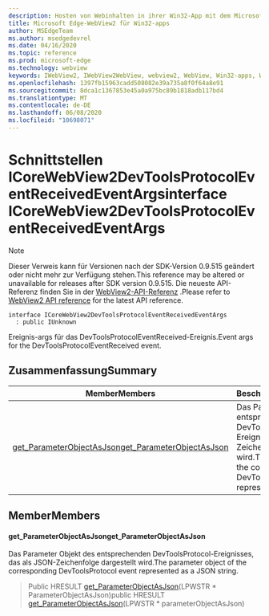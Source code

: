 ```yaml
---
description: Hosten von Webinhalten in ihrer Win32-App mit dem Microsoft Edge WebView2-Steuerelement
title: Microsoft Edge-WebView2 für Win32-apps
author: MSEdgeTeam
ms.author: msedgedevrel
ms.date: 04/16/2020
ms.topic: reference
ms.prod: microsoft-edge
ms.technology: webview
keywords: IWebView2, IWebView2WebView, webview2, WebView, Win32-apps, Win32, Edge, ICoreWebView2, ICoreWebView2Controller, Browser-Steuerelement, Edge-HTML
ms.openlocfilehash: 1397fb15963cadd508082e39a735a8f0f64a8e91
ms.sourcegitcommit: 8dca1c1367853e45a0a975bc89b1818adb117bd4
ms.translationtype: MT
ms.contentlocale: de-DE
ms.lasthandoff: 06/08/2020
ms.locfileid: "10698071"
---
```

# <span data-ttu-id="8b362-104">Schnittstellen ICoreWebView2DevToolsProtocolEventReceivedEventArgs</span><span class="sxs-lookup"><span data-stu-id="8b362-104">interface ICoreWebView2DevToolsProtocolEventReceivedEventArgs</span></span> 

> [!NOTE]
> <span data-ttu-id="8b362-105">Dieser Verweis kann für Versionen nach der SDK-Version 0.9.515 geändert oder nicht mehr zur Verfügung stehen.</span><span class="sxs-lookup"><span data-stu-id="8b362-105">This reference may be altered or unavailable for releases after SDK version 0.9.515.</span></span> <span data-ttu-id="8b362-106">Die neueste API-Referenz finden Sie in der [WebView2-API-Referenz](../../../webview2-api-reference.md) .</span><span class="sxs-lookup"><span data-stu-id="8b362-106">Please refer to [WebView2 API reference](../../../webview2-api-reference.md) for the latest API reference.</span></span>

```
interface ICoreWebView2DevToolsProtocolEventReceivedEventArgs
  : public IUnknown
```

<span data-ttu-id="8b362-107">Ereignis-args für das DevToolsProtocolEventReceived-Ereignis.</span><span class="sxs-lookup"><span data-stu-id="8b362-107">Event args for the DevToolsProtocolEventReceived event.</span></span>

## <span data-ttu-id="8b362-108">Zusammenfassung</span><span class="sxs-lookup"><span data-stu-id="8b362-108">Summary</span></span>

 <span data-ttu-id="8b362-109">Member</span><span class="sxs-lookup"><span data-stu-id="8b362-109">Members</span></span>                        | <span data-ttu-id="8b362-110">Beschreibungen</span><span class="sxs-lookup"><span data-stu-id="8b362-110">Descriptions</span></span>
--------------------------------|---------------------------------------------
[<span data-ttu-id="8b362-111">get_ParameterObjectAsJson</span><span class="sxs-lookup"><span data-stu-id="8b362-111">get_ParameterObjectAsJson</span></span>](#get_parameterobjectasjson) | <span data-ttu-id="8b362-112">Das Parameter Objekt des entsprechenden DevToolsProtocol-Ereignisses, das als JSON-Zeichenfolge dargestellt wird.</span><span class="sxs-lookup"><span data-stu-id="8b362-112">The parameter object of the corresponding DevToolsProtocol event represented as a JSON string.</span></span>

## <span data-ttu-id="8b362-113">Member</span><span class="sxs-lookup"><span data-stu-id="8b362-113">Members</span></span>

#### <span data-ttu-id="8b362-114">get_ParameterObjectAsJson</span><span class="sxs-lookup"><span data-stu-id="8b362-114">get_ParameterObjectAsJson</span></span> 

<span data-ttu-id="8b362-115">Das Parameter Objekt des entsprechenden DevToolsProtocol-Ereignisses, das als JSON-Zeichenfolge dargestellt wird.</span><span class="sxs-lookup"><span data-stu-id="8b362-115">The parameter object of the corresponding DevToolsProtocol event represented as a JSON string.</span></span>

> <span data-ttu-id="8b362-116">Public HRESULT [get_ParameterObjectAsJson](#get_parameterobjectasjson)(LPWSTR \* ParameterObjectAsJson)</span><span class="sxs-lookup"><span data-stu-id="8b362-116">public HRESULT [get_ParameterObjectAsJson](#get_parameterobjectasjson)(LPWSTR \* parameterObjectAsJson)</span></span>

